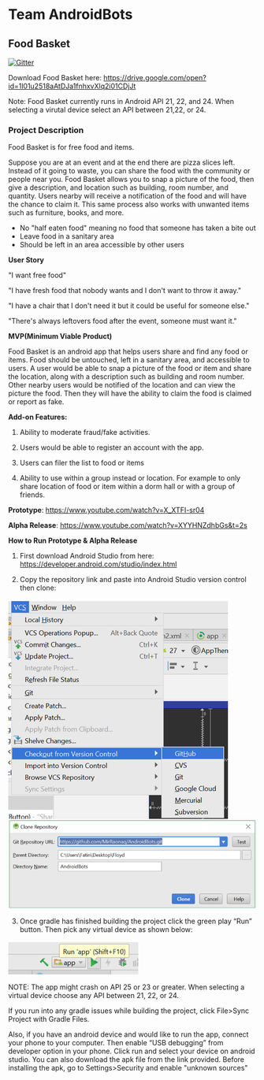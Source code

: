 # Team AndroidBots
## Food Basket

[![Gitter](https://badges.gitter.im/Join%20Chat.svg)](https://gitter.im/AndroidBots/Lobby?utm_source=badge&utm_medium=badge&utm_campaign=pr-badge&utm_content=badge)

Download Food Basket here: https://drive.google.com/open?id=1l01u2518aAtDJa1fnhxvXlq2i01CDjJt

Note: Food Basket currently runs in Android API 21, 22, and 24. When selecting a virutal device select an API between 21,22, or 24.  

### Project Description

Food Basket is for free food and items.

Suppose you are at an event and at the end there are pizza slices left. Instead of it going to waste, you can share the food with the community or people near you. Food Basket allows you to snap a picture of the food, then give a description, and location such as building, room number, and quantity. Users nearby will receive a notification of the food and will have the chance to claim it. This same process also works with unwanted items such as furniture, books, and more.


- No "half eaten food" meaning no food that someone has taken a bite out
- Leave food in a sanitary area
- Should be left in an area accessible by other users

**User Story**

"I want free food"

"I have fresh food that nobody wants and I don't want to throw it away."

"I have a chair that I don't need it but it could be useful for someone else."

"There's always leftovers food after the event, someone must want it."

**MVP(Minimum Viable Product)**

Food Basket is an android app that helps users share and find any food or items. Food should be untouched, left in a sanitary area, and accessible to users. A user would be able to snap a picture of the food or item and share the location, along with a description such as building and room number. Other nearby users would be notified of the location and can view the picture the food. Then they will have the ability to claim the food is claimed or report as fake.

**Add-on Features:**

1. Ability to moderate fraud/fake activities.

2. Users would be able to register an account with the app.

3. Users can filer the list to food or items

4. Ability to use within a group instead or location. For example to only share location of food or item within a dorm hall or with a group of friends.


**Prototype**:
https://www.youtube.com/watch?v=X_XTFI-sr04

**Alpha Release**:
https://www.youtube.com/watch?v=XYYHNZdhbGs&t=2s

**How to Run Prototype & Alpha Release**

1.	First download Android Studio from here: https://developer.android.com/studio/index.html

2.	Copy the repository link and paste into Android Studio version control then clone:

![](images/one.png)
![](images/two.png)

3. Once gradle has finished building the project click the green play “Run” button. Then pick any virtual device as shown below:

![](images/three.png)

NOTE: The app might crash on API 25 or 23 or greater. When selecting a virtual device choose any API between 21, 22, or 24.

If you run into any gradle issues while building the project, click File>Sync Project with Gradle Files.

Also, if you have an android device and would like to run the app, connect your phone to your computer. Then enable “USB debugging” from developer option in your phone. Click run and select your device on android studio. You can also download the apk file from the link provided. Before installing the apk, go to Settings>Security and enable "unknown sources"

